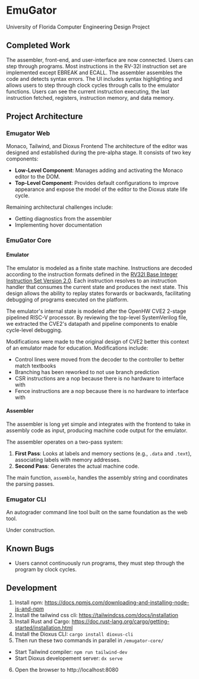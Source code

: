 # EmuGator
University of Florida Computer Engineering Design Project

## Completed Work
The assembler, front-end, and user-interface are now connected. Users can step through programs. Most instructions in the RV-32I instruction set are implemented except EBREAK and ECALL. The assembler assembles the code and detects syntax errors. The UI includes syntax highlighting and allows users to step through clock cycles through calls to the emulator functions. Users can see the current instruction executing, the last instruction fetched, registers, instruction memory, and data memory.

## Project Architecture

### Emugator Web

Monaco, Tailwind, and Dioxus Frontend
The architecture of the editor was designed and established during the pre-alpha stage. It consists of two key components:
- **Low-Level Component**: Manages adding and activating the Monaco editor to the DOM.
- **Top-Level Component**: Provides default configurations to improve appearance and expose the model of the editor to the Dioxus state life cycle.

Remaining architectural challenges include:
- Getting diagnostics from the assembler
- Implementing hover documentation

### EmuGator Core

#### Emulator

The emulator is modeled as a finite state machine. Instructions are decoded according to the instruction formats defined in the [RV32I Base Integer Instruction Set Version 2.0](https://riscv.org/wp-content/uploads/2017/05/riscv-spec-v2.2.pdf). Each instruction resolves to an instruction handler that consumes the current state and produces the next state. This design allows the ability to replay states forwards or backwards, facilitating debugging of programs executed on the platform.

The emulator's internal state is modeled after the OpenHW CVE2 2-stage pipelined RISC-V processor. By reviewing the top-level SystemVerilog file, we extracted the CVE2's datapath and pipeline components to enable cycle-level debugging.

Modifications were made to the original design of CVE2 better this context of an emulator made for education. Modifications include:
- Control lines were moved from the decoder to the controller to better match textbooks
- Branching has been reworked to not use branch prediction
- CSR instructions are a nop because there is no hardware to interface with
- Fence instructions are a nop because there is no hardware to interface with

#### Assembler
The assembler is long yet simple and integrates with the frontend to take in assembly code as input, producing machine code output for the emulator.

The assembler operates on a two-pass system:
1. **First Pass**: Looks at labels and memory sections (e.g., `.data` and `.text`), associating labels with memory addresses.
2. **Second Pass**: Generates the actual machine code.

The main function, `assemble`, handles the assembly string and coordinates the parsing passes.

### Emugator CLI

An autograder command line tool built on the same foundation as the web tool.

Under construction.

## Known Bugs
- Users cannot continuously run programs, they must step through the program by clock cycles.

## Development

1. Install npm: https://docs.npmjs.com/downloading-and-installing-node-js-and-npm
2. Install the tailwind css cli: https://tailwindcss.com/docs/installation
3. Install Rust and Cargo: https://doc.rust-lang.org/cargo/getting-started/installation.html 
4. Install the Dioxus CLI: `cargo install dioxus-cli`
5. Then run these two commands in parallel in `/emugator-core/`
  - Start Tailwind compiler: `npm run tailwind-dev`
  - Start Dioxus developement server: `dx serve`
6. Open the browser to http://localhost:8080
